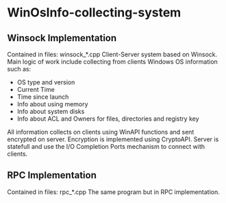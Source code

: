 # WinOsInfo-collecting-system
## Winsock Implementation
Contained in files: winsock_*.cpp
Client-Server system based on Winsock. Main logic of work include collecting from clients Windows OS information such as:
- OS type and version
- Current Time
- Time since launch
- Info about using memory
- Info about system disks
- Info about ACL and Owners for files, directories and registry key

All information collects on clients using WinAPI functions and sent encrypted on server. Encryption is implemented using CryptoAPI.
Server is statefull and use the I/O Completion Ports mechanism to connect with clients.

## RPC Implementation
Contained in files: rpc_*.cpp
The same program but in RPC implementation.
